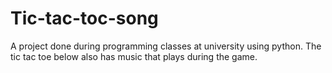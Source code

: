 # Tic-tac-toc-song
A project done during programming classes at university using python. The tic tac toe below also has music that plays during the game.
